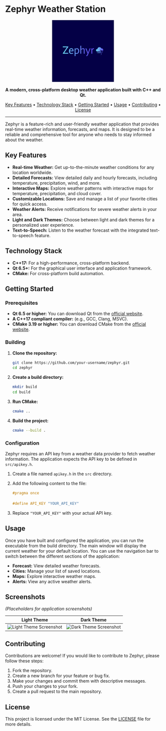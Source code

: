 # Zephyr Weather Station

<p align="center">
  <img src="resources/icons/zephyr_logo.svg" alt="Zephyr Logo" width="200"/>
</p>

<p align="center">
  <strong>A modern, cross-platform desktop weather application built with C++ and Qt.</strong>
</p>

<p align="center">
  <a href="#key-features">Key Features</a> •
  <a href="#technology-stack">Technology Stack</a> •
  <a href="#getting-started">Getting Started</a> •
  <a href="#usage">Usage</a> •
  <a href="#contributing">Contributing</a> •
  <a href="#license">License</a>
</p>

---

Zephyr is a feature-rich and user-friendly weather application that provides real-time weather information, forecasts, and maps. It is designed to be a reliable and comprehensive tool for anyone who needs to stay informed about the weather.

## Key Features

*   **Real-time Weather:** Get up-to-the-minute weather conditions for any location worldwide.
*   **Detailed Forecasts:** View detailed daily and hourly forecasts, including temperature, precipitation, wind, and more.
*   **Interactive Maps:** Explore weather patterns with interactive maps for temperature, precipitation, and cloud cover.
*   **Customizable Locations:** Save and manage a list of your favorite cities for quick access.
*   **Weather Alerts:** Receive notifications for severe weather alerts in your area.
*   **Light and Dark Themes:** Choose between light and dark themes for a personalized user experience.
*   **Text-to-Speech:** Listen to the weather forecast with the integrated text-to-speech feature.

## Technology Stack

*   **C++17:** For a high-performance, cross-platform backend.
*   **Qt 6.5+:** For the graphical user interface and application framework.
*   **CMake:** For cross-platform build automation.

## Getting Started

### Prerequisites

*   **Qt 6.5 or higher:** You can download Qt from the [official website](https://www.qt.io/download).
*   **A C++17 compliant compiler:** (e.g., GCC, Clang, MSVC).
*   **CMake 3.19 or higher:** You can download CMake from the [official website](https://cmake.org/download/).

### Building

1.  **Clone the repository:**
    ```bash
    git clone https://github.com/your-username/zephyr.git
    cd zephyr
    ```

2.  **Create a build directory:**
    ```bash
    mkdir build
    cd build
    ```

3.  **Run CMake:**
    ```bash
    cmake ..
    ```

4.  **Build the project:**
    ```bash
    cmake --build .
    ```

### Configuration

Zephyr requires an API key from a weather data provider to fetch weather information. The application expects the API key to be defined in `src/apikey.h`.

1.  Create a file named `apikey.h` in the `src` directory.
2.  Add the following content to the file:

    ```cpp
    #pragma once

    #define API_KEY "YOUR_API_KEY"
    ```

3.  Replace `"YOUR_API_KEY"` with your actual API key.

## Usage

Once you have built and configured the application, you can run the executable from the build directory. The main window will display the current weather for your default location. You can use the navigation bar to switch between the different sections of the application:

*   **Forecast:** View detailed weather forecasts.
*   **Cities:** Manage your list of saved locations.
*   **Maps:** Explore interactive weather maps.
*   **Alerts:** View any active weather alerts.

## Screenshots

*(Placeholders for application screenshots)*

| Light Theme                               | Dark Theme                               |
| ----------------------------------------- | ---------------------------------------- |
| ![Light Theme Screenshot](placeholder.png) | ![Dark Theme Screenshot](placeholder.png) |

## Contributing

Contributions are welcome! If you would like to contribute to Zephyr, please follow these steps:

1.  Fork the repository.
2.  Create a new branch for your feature or bug fix.
3.  Make your changes and commit them with descriptive messages.
4.  Push your changes to your fork.
5.  Create a pull request to the main repository.

## License

This project is licensed under the MIT License. See the [LICENSE](LICENSE) file for more details.
